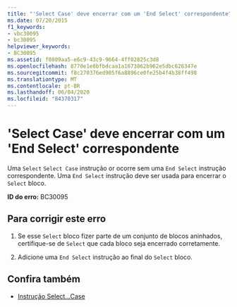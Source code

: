 ```yaml
---
title: "'Select Case' deve encerrar com um 'End Select' correspondente"
ms.date: 07/20/2015
f1_keywords:
- vbc30095
- bc30095
helpviewer_keywords:
- BC30095
ms.assetid: f0809aa5-e6c9-43c9-9664-4ff02825c3d8
ms.openlocfilehash: 8770e1e8bfbdcaa1a1673862b962e5dbc626347e
ms.sourcegitcommit: f8c270376ed905f6a8896ce0fe25b4f4b38ff498
ms.translationtype: MT
ms.contentlocale: pt-BR
ms.lasthandoff: 06/04/2020
ms.locfileid: "84370317"
---
```

# <a name="select-case-must-end-with-a-matching-end-select"></a>'Select Case' deve encerrar com um 'End Select' correspondente
Uma `Select` `Select Case` instrução or ocorre sem uma `End Select` instrução correspondente. Uma `End Select` instrução deve ser usada para encerrar o `Select` bloco.  
  
 **ID do erro:** BC30095  
  
## <a name="to-correct-this-error"></a>Para corrigir este erro  
  
1. Se esse `Select` bloco fizer parte de um conjunto de blocos aninhados, certifique-se de `Select` que cada bloco seja encerrado corretamente.  
  
2. Adicione uma `End Select` instrução ao final do `Select` bloco.  
  
## <a name="see-also"></a>Confira também

- [Instrução Select...Case](../language-reference/statements/select-case-statement.md)
